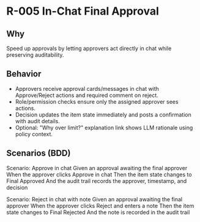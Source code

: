 # R-005 In-Chat Final Approval

## Why
Speed up approvals by letting approvers act directly in chat while preserving auditability.

## Behavior
- Approvers receive approval cards/messages in chat with Approve/Reject actions and required comment on reject.
- Role/permission checks ensure only the assigned approver sees actions.
- Decision updates the item state immediately and posts a confirmation with audit details.
- Optional: "Why over limit?" explanation link shows LLM rationale using policy context.

## Scenarios (BDD)
Scenario: Approve in chat
Given an approval awaiting the final approver
When the approver clicks Approve in chat
Then the item state changes to Final Approved
And the audit trail records the approver, timestamp, and decision

Scenario: Reject in chat with note
Given an approval awaiting the final approver
When the approver clicks Reject and enters a note
Then the item state changes to Final Rejected
And the note is recorded in the audit trail
